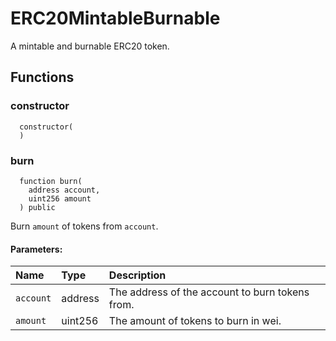 # ERC20MintableBurnable

A mintable and burnable ERC20 token.



## Functions
### constructor
```solidity
  constructor(
  ) 
```




### burn
```solidity
  function burn(
    address account,
    uint256 amount
  ) public
```
Burn `amount` of tokens from `account`.


#### Parameters:
| Name | Type | Description                                                          |
| :--- | :--- | :------------------------------------------------------------------- |
|`account` | address | The address of the account to burn tokens from.
|`amount` | uint256 | The amount of tokens to burn in wei.






